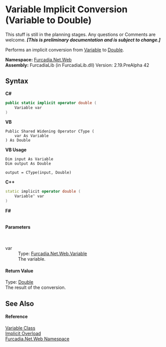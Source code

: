 # Variable&nbsp;Implicit Conversion (Variable to Double)
This stuff is still in the planning stages. Any questions or Comments are welcome. _**\[This is preliminary documentation and is subject to change.\]**_

Performs an implicit conversion from <a href="T_Furcadia_Net_Web_Variable">Variable</a> to <a href="http://msdn2.microsoft.com/en-us/library/643eft0t" target="_blank">Double</a>.

**Namespace:**&nbsp;<a href="N_Furcadia_Net_Web">Furcadia.Net.Web</a><br />**Assembly:**&nbsp;FurcadiaLib (in FurcadiaLib.dll) Version: 2.19.PreAlpha 42

## Syntax

**C#**<br />
``` C#
public static implicit operator double (
	Variable var
)
```

**VB**<br />
``` VB
Public Shared Widening Operator CType ( 
	var As Variable
) As Double
```

**VB Usage**<br />
``` VB Usage
Dim input As Variable
Dim output As Double

output = CType(input, Double)
```

**C++**<br />
``` C++
static implicit operator double (
	Variable^ var
)
```

**F#**<br />
``` F#

```


#### Parameters
&nbsp;<dl><dt>var</dt><dd>Type: <a href="T_Furcadia_Net_Web_Variable">Furcadia.Net.Web.Variable</a><br />The variable.</dd></dl>

#### Return Value
Type: <a href="http://msdn2.microsoft.com/en-us/library/643eft0t" target="_blank">Double</a><br />The result of the conversion.

## See Also


#### Reference
<a href="T_Furcadia_Net_Web_Variable">Variable Class</a><br /><a href="Overload_Furcadia_Net_Web_Variable_op_Implicit">Implicit Overload</a><br /><a href="N_Furcadia_Net_Web">Furcadia.Net.Web Namespace</a><br />
